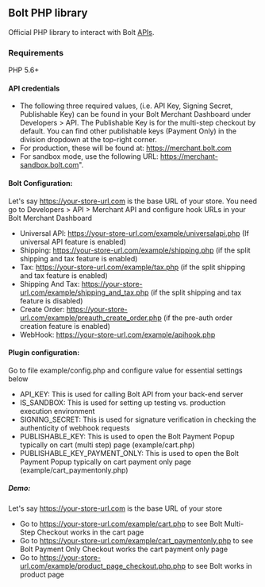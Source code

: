 ## Bolt PHP library

Official PHP library to interact with Bolt [APIs](https://docs.bolt.com/reference).

### Requirements

PHP 5.6+

#### API credentials
* The following three required values, (i.e. API Key, Signing Secret, Publishable Key) can be found in your Bolt Merchant Dashboard under Developers > API. The Publishable Key is for the multi-step checkout by default. You can find other publishable keys (Payment Only) in the division dropdown at the top-right corner.
* For production, these will be found at: https://merchant.bolt.com
* For sandbox mode, use the following URL: https://merchant-sandbox.bolt.com".

#### Bolt Configuration:

Let's say https://your-store-url.com is the base URL of your store. You need go to Developers > API > Merchant API and configure hook URLs in your Bolt Merchant Dashboard

* Universal API: https://your-store-url.com/example/universalapi.php (If universal API feature is enabled) 
* Shipping: https://your-store-url.com/example/shipping.php (if the split shipping and tax feature is enabled)
* Tax: https://your-store-url.com/example/tax.php (if the split shipping and tax feature is enabled) 
* Shipping And Tax: https://your-store-url.com/example/shipping_and_tax.php (if the split shipping and tax feature is disabled) 
* Create Order: https://your-store-url.com/example/preauth_create_order.php (if the pre-auth order creation feature is enabled)
* WebHook: https://your-store-url.com/example/apihook.php 


#### Plugin configuration: 
Go to file example/config.php and configure value for essential settings below
* API_KEY: This is used for calling Bolt API from your back-end server
* IS_SANDBOX: This is used for setting up testing vs. production execution environment
* SIGNING_SECRET: This is used for signature verification in checking the authenticity of webhook requests
* PUBLISHABLE_KEY: This is used to open the Bolt Payment Popup typically on cart (multi step) page (example/cart.php)
* PUBLISHABLE_KEY_PAYMENT_ONLY: This is used to open the Bolt Payment Popup typically on cart payment only page (example/cart_paymentonly.php)

##### Demo: 
Let's say https://your-store-url.com is the base URL of your store
* Go to https://your-store-url.com/example/cart.php to see Bolt Multi-Step Checkout works in the cart page
* Go to https://your-store-url.com/example/cart_paymentonly.php to see Bolt Payment Only Checkout works the cart payment only page
* Go to https://your-store-url.com/example/product_page_checkout.php.php to see Bolt works in product page

